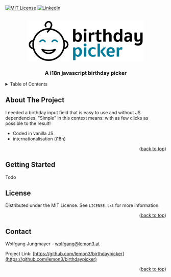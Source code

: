 <a name="readme-top"></a>

<!-- PROJECT SHIELDS -->
[![MIT License][license-shield]][license-url]
[![LinkedIn][linkedin-shield]][linkedin-url]

<!-- PROJECT LOGO -->
<br />
<div align="center">
  <a href="https://github.com/lemon3/birthdaypicker">
    <img src="https://raw.githubusercontent.com/lemon3/birthdaypicker/main/_assets/images/logo.svg" alt="Logo" width="360" height="auto">
  </a>
  <h3 align="center">A i18n javascript birthday picker</h3>
</div>

<!-- TABLE OF CONTENTS -->
<details>
  <summary>Table of Contents</summary>
  <ol>
    <li>
      <a href="#about-the-project">About The Project</a>
    </li>
    <li>
      <a href="#getting-started">Getting Started</a>
    </li>
    <li>
      <a href="#contact">Contact</a>
    </li>
  </ol>
</details>

<!-- ABOUT THE PROJECT -->
## About The Project

I needed a birthday input field that is easy to use and without JS dependencies. "Simple" in this context means: with as few clicks as possible to the result!

* Coded in vanilla JS.
* internationalisation (i18n)

<p align="right">(<a href="#readme-top">back to top</a>)</p>

<!-- GETTING STARTED -->
## Getting Started

Todo

<!-- LICENSE -->
## License

Distributed under the MIT License. See `LICENSE.txt` for more information.

<p align="right">(<a href="#readme-top">back to top</a>)</p>

<!-- CONTACT -->
## Contact

Wolfgang Jungmayer - wolfgang@lemon3.at

Project Link: [https://github.com/lemon3/birthdaypicker](https://github.com/lemon3/birthdaypicker)

<p align="right">(<a href="#readme-top">back to top</a>)</p>


<!-- MARKDOWN LINKS & IMAGES -->
[license-shield]: https://img.shields.io/github/license/lemon3/birthdaypicker.svg?style=for-the-badge
[license-url]: https://github.com/lemon3/birthdaypicker/blob/main/LICENSE
[linkedin-shield]: https://img.shields.io/badge/-LinkedIn-black.svg?style=for-the-badge&logo=linkedin&colorB=555
[linkedin-url]: https://www.linkedin.com/in/wolfgangjungmayer/
